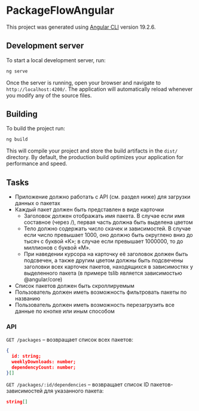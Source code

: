 # PackageFlowAngular

This project was generated using [Angular CLI](https://github.com/angular/angular-cli) version 19.2.6.

## Development server

To start a local development server, run:

```bash
ng serve
```

Once the server is running, open your browser and navigate to `http://localhost:4200/`. The application will automatically reload whenever you modify any of the source files.

## Building

To build the project run:

```bash
ng build
```

This will compile your project and store the build artifacts in the `dist/` directory. By default, the production build optimizes your application for performance and speed.

## Tasks

* Приложение должно работать с API (см. раздел ниже) для загрузки данных о пакетах
* Каждый пакет должен быть представлен в виде карточки
  * Заголовок должен отображать имя пакета. В случае если имя составное (через /), первая часть должна быть выделена цветом
  * Тело должно содержать число скачек и зависимостей. В случае если число превышает 1000, оно должно быть округлено вниз до тысяч с буквой «К»; в случае если превышает 1000000, то до миллионов с буквой «М».
  * При наведении курсора на карточку её заголовок должен быть подсвечен, а также другим цветом должны быть подсвечены заголовки всех карточек пакетов, находящихся в зависимостях у выделенного пакета (в примере tslib является зависимостью @angular/core)
* Список пакетов должен быть скроллируемым
* Пользователь должен иметь возможность фильтровать пакеты по названию
* Пользователь должен иметь возможность перезагрузить все данные по кнопке или иным способом

### API

`GET /packages` – возвращает список всех пакетов:

```json
{
  id: string;
  weeklyDownloads: number;
  dependencyCount: number;
}[]
```

`GET /packages/:id/dependencies` – возвращает список ID пакетов-зависимостей для указанного пакета:

```json
string[]
```
